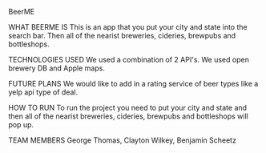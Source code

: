 BeerME

WHAT BEERME IS This is an app that you put your city and state into the search bar. Then all of the nearist breweries, cideries, brewpubs and bottleshops.

TECHNOLOGIES USED We used a combination of 2 API's. We used open brewery DB and Apple maps.

FUTURE PLANS We would like to add in a rating service of beer types like a yelp api type of deal.

HOW TO RUN To run the project you need to put your city and state and then all of the nearist breweries, cideries, brewpubs and bottleshops will pop up.

TEAM MEMBERS George Thomas, Clayton Wilkey, Benjamin Scheetz